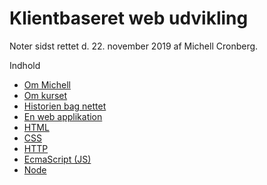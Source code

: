 # Klientbaseret web udvikling

Noter sidst rettet d. 22. november 2019<!-- { templatetype:'function', namespace:'Cronberg.TemplateApp.Core', methodname: 'Now', arguments:'D;da' } --> af Michell Cronberg.

Indhold

- [Om Michell](om-michell.md)
- [Om kurset](om-kurset.md)
- [Historien bag nettet](webhistorie.md)
- [En web applikation](webapp.md)
- [HTML](html.md)
- [CSS](css.md)
- [HTTP](http.md)
- [EcmaScript (JS)](es.md)
- [Node](node.md)
